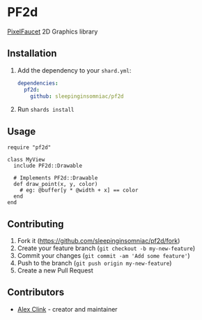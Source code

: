 # PF2d

[PixelFaucet](https://github.com/sleepinginsomniac/pixelfaucet) 2D Graphics library

## Installation

1. Add the dependency to your `shard.yml`:

   ```yaml
   dependencies:
     pf2d:
       github: sleepinginsomniac/pf2d
   ```

2. Run `shards install`

## Usage

```crystal
require "pf2d"

class MyView
  include PF2d::Drawable

  # Implements PF2d::Drawable
  def draw_point(x, y, color)
    # eg: @buffer[y * @width + x] == color
  end
end
```

## Contributing

1. Fork it (<https://github.com/sleepinginsomniac/pf2d/fork>)
2. Create your feature branch (`git checkout -b my-new-feature`)
3. Commit your changes (`git commit -am 'Add some feature'`)
4. Push to the branch (`git push origin my-new-feature`)
5. Create a new Pull Request

## Contributors

- [Alex Clink](https://github.com/sleepinginsomniac) - creator and maintainer
